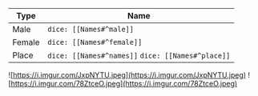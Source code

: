 | Type   | Name                                                   |
| ------ | ------------------------------------------------------ |
| Male   | `dice: [[Names#^male]]`                               |
| Female | `dice: [[Names#^female]]`                              |
| Place  | `dice: [[Names#^names]]` `dice: [[Names#^place]]` |


![https://i.imgur.com/JxpNYTU.jpeg](https://i.imgur.com/JxpNYTU.jpeg)
![https://i.imgur.com/78ZtceO.jpeg](https://i.imgur.com/78ZtceO.jpeg)
